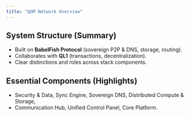 ```yaml
---
title: "QOM Network Overview"
---
```


## System Structure (Summary)
- Built on **BabelFish Protocol** (sovereign P2P & DNS, storage, routing).
- Collaborates with **QL1** (transactions, decentralization).
- Clear distinctions and roles across stack components.

## Essential Components (Highlights)
- Security & Data, Sync Engine, Sovereign DNS, Distributed Compute & Storage,
- Communication Hub, Unified Control Panel, Core Platform.